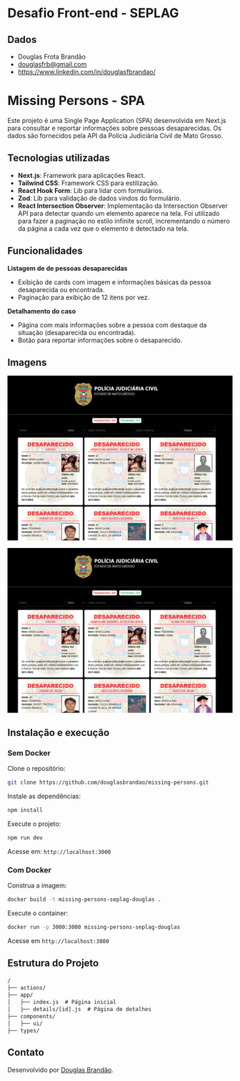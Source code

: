 # Desafio Front-end - SEPLAG

## Dados

- Douglas Frota Brandão
- douglasfrb@gmail.com
- https://www.linkedin.com/in/douglasfbrandao/


# Missing Persons - SPA
Este projeto é uma Single Page Application (SPA) desenvolvida em Next.js para consultar e reportar informações sobre pessoas desaparecidas. Os dados são fornecidos pela API da Polícia Judiciária Civil de Mato Grosso.

## Tecnologias utilizadas
- **Next.js**: Framework para aplicações React.
- **Tailwind CSS**: Framework CSS para estilização.
- **React Hook Form**: Lib para lidar com formulários.
- **Zod**: Lib para validação de dados vindos do formulário.
- **React Intersection Observer**: Implementação da Intersection Observer API para detectar quando um elemento aparece na tela. Foi utilizado para fazer a paginação no estilo infinite scroll, incrementando o número da página a cada vez que o elemento é detectado na tela.

## Funcionalidades

**Listagem de de pessoas desaparecidas**
- Exibição de cards com imagem e informações básicas da pessoa desaparecida ou encontrada.
- Paginação para exibição de 12 itens por vez.

**Detalhamento do caso**
- Página com mais informações sobre a pessoa com destaque da situação (desaparecida ou encontrada).
- Botão para reportar informações sobre o desaparecido.

## Imagens

![Home](/docs/img/home.png)

![Detail Missing Person](/docs/img/detail-missing-person.png)

## Instalação e execução

### Sem Docker

Clone o repositório:
```sh
git clone https://github.com/douglasbrandao/missing-persons.git
```
Instale as dependências:
```sh
npm install
```
Execute o projeto:
```sh
npm run dev
```
Acesse em: `http://localhost:3000`

### Com Docker
Construa a imagem:
```sh
docker build -t missing-persons-seplag-douglas .
```

Execute o container:
```sh
docker run -p 3000:3000 missing-persons-seplag-douglas
```
Acesse em `http://localhost:3000`

## Estrutura do Projeto
```
/
├── actions/
├── app/
│   ├── index.js  # Página inicial
│   ├── details/[id].js  # Página de detalhes
├── components/
│   ├── ui/
├── types/
```
## Contato
Desenvolvido por [Douglas Brandão](https://github.com/douglasbrandao).
